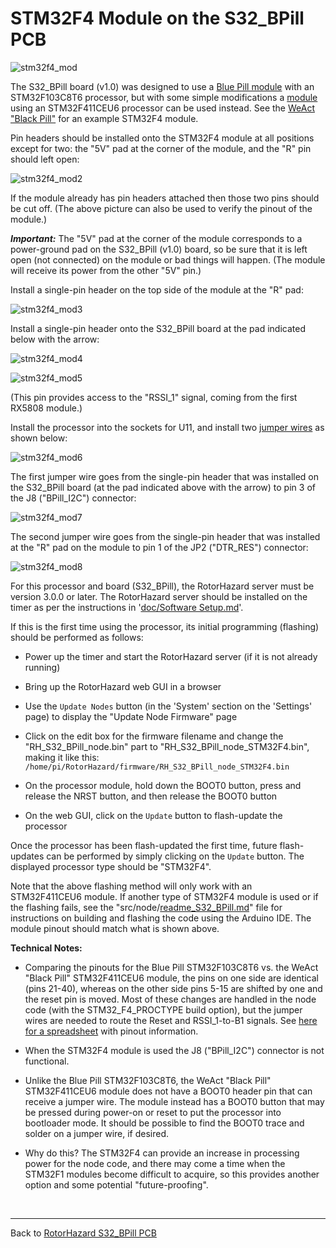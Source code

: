 # STM32F4 Module on the S32_BPill PCB

![stm32f4_mod](pic/stm32f4_mod.jpg)

The S32_BPill board (v1.0) was designed to use a [Blue Pill module](https://stm32-base.org/boards/STM32F103C8T6-Blue-Pill) with an STM32F103C8T6 processor, but with some simple modifications a [module](https://stm32-base.org/boards/STM32F411CEU6-WeAct-Black-Pill-V2.0) using an STM32F411CEU6 processor can be used instead. See the [WeAct "Black Pill"](https://github.com/WeActTC/MiniSTM32F4x1) for an example STM32F4 module.

Pin headers should be installed onto the STM32F4 module at all positions except for two: the "5V" pad at the corner of the module, and the "R" pin should left open:

![stm32f4_mod2](https://github.com/RotorHazard/rhfiles/raw/main/S32_BPill/stm32f4pics/stm32f4_mod2.jpg)

If the module already has pin headers attached then those two pins should be cut off. (The above picture can also be used to verify the pinout of the module.)

***Important:*** The "5V" pad at the corner of the module corresponds to a power-ground pad on the S32_BPill (v1.0) board, so be sure that it is left open (not connected) on the module or bad things will happen. (The module will receive its power from the other "5V" pin.)

Install a single-pin header on the top side of the module at the "R" pad:

![stm32f4_mod3](https://github.com/RotorHazard/rhfiles/raw/main/S32_BPill/stm32f4pics/stm32f4_mod3.jpg)

Install a single-pin header onto the S32_BPill board at the pad indicated below with the arrow:

![stm32f4_mod4](https://github.com/RotorHazard/rhfiles/raw/main/S32_BPill/stm32f4pics/stm32f4_mod4.jpg)

![stm32f4_mod5](https://github.com/RotorHazard/rhfiles/raw/main/S32_BPill/stm32f4pics/stm32f4_mod5.jpg)

(This pin provides access to the "RSSI_1" signal, coming from the first RX5808 module.)

Install the processor into the sockets for U11, and install two [jumper wires](https://www.adafruit.com/product/1951) as shown below:

![stm32f4_mod6](https://github.com/RotorHazard/rhfiles/raw/main/S32_BPill/stm32f4pics/stm32f4_mod6.jpg)

The first jumper wire goes from the single-pin header that was installed on the S32_BPill board (at the pad indicated above with the arrow) to pin 3 of the J8 ("BPill_I2C") connector:

![stm32f4_mod7](https://github.com/RotorHazard/rhfiles/raw/main/S32_BPill/stm32f4pics/stm32f4_mod7.jpg)

The second jumper wire goes from the single-pin header that was installed at the "R" pad on the module to pin 1 of the JP2 ("DTR_RES") connector:

![stm32f4_mod8](https://github.com/RotorHazard/rhfiles/raw/main/S32_BPill/stm32f4pics/stm32f4_mod8.jpg)

For this processor and board (S32_BPill), the RotorHazard server must be version 3.0.0 or later. The RotorHazard server should be installed on the timer as per the instructions in '[doc/Software Setup.md](../../doc/Software%20Setup.md)'.

If this is the first time using the processor, its initial programming (flashing) should be performed as follows:

* Power up the timer and start the RotorHazard server (if it is not already running)

* Bring up the RotorHazard web GUI in a browser

* Use the `Update Nodes` button (in the 'System' section on the 'Settings' page) to display the "Update Node Firmware" page

* Click on the edit box for the firmware filename and change the "RH_S32_BPill_node.bin" part to "RH_S32_BPill_node_STM32F4.bin", making it like this:<br>
`/home/pi/RotorHazard/firmware/RH_S32_BPill_node_STM32F4.bin`

* On the processor module, hold down the BOOT0 button, press and release the NRST button, and then release the BOOT0 button

* On the web GUI, click on the `Update` button to flash-update the processor

Once the processor has been flash-updated the first time, future flash-updates can be performed by simply clicking on the `Update` button. The displayed processor type should be "STM32F4".

Note that the above flashing method will only work with an STM32F411CEU6 module. If another type of STM32F4 module is used or if the flashing fails, see the "src/node/[readme_S32_BPill.md](../../src/node/readme_S32_BPill.md)" file for instructions on building and flashing the code using the Arduino IDE. The module pinout should match what is shown above.

**Technical Notes:**

* Comparing the pinouts for the Blue Pill STM32F103C8T6 vs. the WeAct "Black Pill" STM32F411CEU6 module, the pins on one side are identical (pins 21-40), whereas on the other side pins 5-15 are shifted by one and the reset pin is moved. Most of these changes are handled in the node code (with the STM32_F4_PROCTYPE build option), but the jumper wires are needed to route the Reset and RSSI_1-to-B1 signals. See [here for a spreadsheet](files/RHNode_Pinout_F411CE_20210502.xlsx) with pinout information.

* When the STM32F4 module is used the J8 ("BPill_I2C") connector is not functional.

* Unlike the Blue Pill STM32F103C8T6, the WeAct "Black Pill" STM32F411CEU6 module does not have a BOOT0 header pin that can receive a jumper wire. The module instead has a BOOT0 button that may be pressed during power-on or reset to put the processor into bootloader mode. It should be possible to find the BOOT0 trace and solder on a jumper wire, if desired.

* Why do this? The STM32F4 can provide an increase in processing power for the node code, and there may come a time when the STM32F1 modules become difficult to acquire, so this provides another option and some potential "future-proofing".

<br>

---------------------------------------

Back to [RotorHazard S32_BPill PCB](README.md)